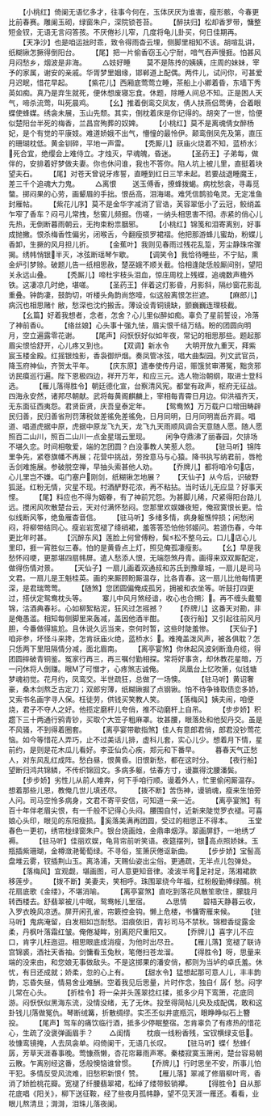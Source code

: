 <!-- { "loadSidebar": true } -->
　　【小桃红】倚阑无语忆多才，往事今何在，玉体厌厌为谁害，瘦形骸，今春更比前春赛。雕阑玉砌，绿窗朱户，深院锁苍苔。
　　【醉扶归】松却香罗带，慵整短金钗，无语无言闷答孩。不厌倦衫儿窄，几度将龟儿卦买，何日佳期再。
　　【天净沙】也是咱运拙时乖，致令得雨杳云埋，侧脚里相知不该。胡喧乱讲，纸糊锹怎撅得倒阳台。
　　【尾】把一片偷香窃玉心宁耐，喑气吞声慢捱。怕甚风月闷愁乡，烟波是非海。
　　△妓好睡
　　莫不是陈抟的姨姨，庄周的妹妹，宰予的家属，谢安的亲戚。华胥梦里姻缘，邯郸道上配偶。两件儿，试问你，可甚爱月迟眠，惜花早起。
　　【紫花儿】西厢底莺莺立睡，茶船上小卿着昏，东墙下秀英如痴。真乃是弃生就死，便休想废寝忘食。休题，除睡人间总不知。正是困人天气，啼杀流莺，叫死晨鸡。
　　【幺】推着倒鸾交凤友，倩人扶燕侣莺俦，合着眼蝶使蜂媒。绣衾未展，玉山先颓。其实，倒枕着床是你记得的。胡突了一世，恰便似楚阳台半死的梅香，兰昌宫殉葬的奴婢。
　　【小桃红】莫不是离魂倩女醉杨妃，是个有觉的平康妓。难道娇娥不出气，懵憧的最怜伊。颠鸾倒凤先及第，直压的珊瑚枕低。黄金钏碎，平地一声雷。
　　【秃厮儿】祆庙火烧着不知，蓝桥水氵死合宜，绝缨会上难侍立。才烛灭，早魂魄，昏迷。
　　【圣药王】子弟每，做伴的，安排着好梦做夫妻。你也休问谁，我也不答你。陷人坑上被儿里，直挺着块望夫石。
　　【尾】对苍天曾说牙疼誓，直睡到红日三竿未起。若要战退睡魔王，差三千个追魂大力鬼。
　　△离恨
　　送玉傅香，撩蜂拨蝎。病枕愁衾，寻毒觅螫。掷闷果的心劳，画颦眉的手拙。恨岳高，泪海竭。难凭信鹊验龟灵。无定准鱼封雁帖。
　　【紫花儿序】莫不是金华字减消了官诰，芙容翠低小了云冠，鲛绡盖乍窄了香车？闷弓儿常拽，愁窖儿频掘。伤嗟，一纳头相思害不彻。赤紧的俏心儿先热，无倒断暮雨朝云，无拘束粉祟胭邪。
　　【小桃红】锦笺和泪寄离别，好事成抛撇。恨杀梅香性偏劣，闭喉舌，今翻瘦损罗裙褶。他把那游蜂儿蜜劫，粉蝶儿香卸，生撅的风月担儿折。
　　【金蕉叶】我则见春雨过残花乱踅，芳尘静珠帘骤揭。绣帏悄银半灭，冰弦断瑶琴乍歇。
　　【调笑令】我恰待睡些，不宁贴，熏金炉引梦赊。破题儿告一纸相思赦，楚巫娥不顺关截。恰相逢陡恁般厮间别，望阳关永远山叠。
　　【秃厮儿】啼杜宇枝头泪血，惊庄周枕上残蝶，追魂数声檐外铁。这凄凉几时绝，堪嗟。
　　【圣药王】伴着这灯影昏，月影斜，隔纱窗花影乱重叠。钟韵凄，鼓韵切，听楼头角韵尚悠噎，似这般离恨怎拦遮。
　　【麻郎儿】病沉也相思赌忄敝，愁深也沈约搬舌。薄设设青铜镜缺，颤巍巍连理枝截。
　　【幺篇】好着我想者，念者，怎舍？心儿里似醉如痴。辜负了星前誓设，冷落了神前香。
　　【络丝娘】心头事十强九怯，眉尖恨千结万结。盼的团圆向明月，空立遍露零花谢。
　　【尾声】闷恹恹好似如年夜，常记的相思那些。题起那眉尖恨恰舒开，心儿疼又到也。
　　【双调】新水令
　　大明开放九重天，拜紫宸玉楼金殿。红摇银烛影，香袅御炉烟。奏凤管冰弦，唱大曲梨园。列文武官员，降玉府神仙，齐贺太平年。
　　【庆东原】遣奉使传丹诏，赈饿贫审滞冤，黜贪邪访民瘼巡行遍。陛下恩极四边，祥开万年，和应三元。选人物治朝纲，取进士登科选。
　　【雁儿落得胜令】朝廷德化宣，台察清风宪。都堂有政声，枢府无征战。四海永安然，诸邦尽朝献。武将每黄阁麒麟上，宰相每青霄日月边。仰洪福齐天，无东面征西夷怨。君贤臣贤，庆吾皇泰定年。
　　【鸳鸯煞】万万载户口增田畴辟民归善，民归善省刑罚薄税敛差徭免差徭免，日月同明，日月同明嵩岳齐肩。唱道、唱道虎据中原，虎据中原龙飞九天，龙飞九天雨顺风调合天意随人愿。随人愿照百二山川，照百二山川一点金星瑞云里现。
　　闲争夺鼎沸了丽春园，欠排场不堪久恋。时间相敬爱，端的怎团圆？白没事教人笑惹人怨。
　　【驻马听】锦阵里争先，紧卷旗幡不再展；花营中挑战，劳拴意马与心猿。降书执写纳君前，唇枪舌剑难施展。参破脱空禅，早抽头索甚他人劝。
　　【乔牌儿】都将咱冷句店，心儿里岂不嫌。屯门塞户刚剑，纸糊锹怎地展？
　　【天仙子】从今后，识破野狐涎。红粉无情，灾星不现。村酒酽野花浓，再不粘拈。当时话儿无应显？好事天悭。
　　【尾】料应也不得为姻眷，有了神前咒怨。为甚脚儿稀，尺紧得阳台路儿远。搅闲风吹散楚台云，天对付满怀愁闷。您那里欢娱嫌夜短，俺寂寞恨长更。恰似线断风筝，绝鱼雁杳音信。
　　【驻马听】多绪多情，病身躯憔悴损；闲愁闲闷，将柳带结同心。瘦岩岩宽褪了绛绡裙，羞答答恐怕他邻姬问。若道伤春，今年更比年时甚。
　　【沉醉东风】莲脸上何曾傅粉，鬓松不整乌云。口儿店心儿里印，捱一宵胜似三春。怕的是黄昏点上灯，照见俺孤凄瘦影。
　　【幺】早是我愁怀闷哽，更那堪四扇帏屏。遣人愁添人恨，无端怨煞丹青。画得来双双厮配定，做得伤情对景。
　　【天仙子】一扇儿画着双通叔和苏氏到豫章城，一扇儿是司马文君。一扇儿是王魁桂英。画的来厮顾盼厮温存，比各青春。这一扇儿比他每情更深，是君瑞莺莺。
　　【随煞】您团圆偏俺成孤另，拥被和衣坐等。听鼓打四更过，搭伏定鸳鸯枕头等。
　　寨儿中风月煞经谙，收心也合搠氵。再不缠头戴蜀锦，沽酒典春衫。心如柳絮粘泥，狂风过怎摇撼？
　　【乔牌儿】这番天对勘，非是俺愚滥。相知每侧脚里来轰减，盖因他酒半酣。
　　【夜行船】又引起往前风月胆，今番做得尴尬。且休说久远当来，奈何时暂，这些时陡羞惨。
　　【天仙子】咱非参，坏怪斗来搀，怎肯祆庙火绝，蓝桥水氵。难掩盖泼风声，被各俱耽？怎只恁两下里阻隔情分减，面北眉南。
　　【离亭宴煞】你休起风波剁断渔舟缆，得团圆摔破青铜鉴。冤家行再三，再三嘱付勤相探。常将好事贪，却休教花星暗，万一问休将人倒赚。眼М了可憎才，心疼煞志诚俺。
　　凤凰台上忆吹箫，似钱塘梦魂初觉。花月约，凤鸾交。半世疏狂，总做了一场懊。
　　【驻马听】黄诏奢豪，桑木剑熬乏古定刀；双郎穷薄，纸糊锹掘了点钢锹。怕不待争锋取债恋多娇，又索书名画字寻人保。枉徒劳，供钱买笑教人笑。
　　【落梅风】姨夫闹，咱便烧，君子不夺人之好。他揽定磨杆儿夸俏，推不动磨杆上自吊。
　　【步步娇】积趱下三十两通行鸦青钞，买取个大笠子粗麻罩。妆甚腰，眼落处和他契丹交。虽是不风骚，不到得着圈套。
　　【离亭宴带歇指煞】佳人有意郎君俏，郎君没钞莺花恼。如今等惜花人弄巧，止不过美话儿排，虚科儿套，实心儿少。想着月下情，星前约，是则是花木瓜儿看好。李亚仙负心疾，郑元和下番早。
　　暮春天气正愁人，对东风乱红成阵。愁白昼，恨黄昏。旧恨新愁，都在这时分。
　　【夜行船】望断归鸿共锦鳞，不传织锦回文。多病多躯，怯春方寸，谩赢得沈腰潘鬓。
　　【步步娇】劣性儿从前人难奔，何下手咱行顺。谩着外人，忙里偷闲厮温存。想着那些儿恩，教俺几世儿填还尽。
　　【拨不断】苦伤神，谩销魂，瘦来生怕旁人问。司马空怜多病身，文君不寄平安信，可知道一亲一近。
　　【离亭宴煞】有百十年伴老眉尖恨，有一千般不记得心头闷。腰围自忖，近新来陡觉罗衣褪。可喜娘心头印，眼见的东阳瘦损。奚落美满再团圆，受过的相思正不得本。
　　玉堂春色一更初，绣帘栊绿窗朱户。银台烧画烛，金鼎串烟浮。翠画屏舒，一地绣ブ褥。
　　【驻马听】佳丽欢娱，龟背帘前听笑语。夜筵摆列，银高点照娇妹。玉瓶插紫珊瑚，金樽潋滟葡萄绿。不寻俗，笙箫厌倦讴新曲。
　　【步步娇】宝髻高盘堆云雾，钗插荆山玉。离洛浦，天赐仙姿出尘俗。更通疏，无半点儿包弹处。
　　【落梅风】宜观觑，堪画图，可人意更知音律。凌波半弯足衬足，荡湘裙款移莲步。
　　【拨不断】美妻夫，笑相呼。珠围翠绕今年福，红粉殷勤捧绿醑。桃花扇底歌《金缕》，不堪消喻。
　　【离亭宴煞】直吃到落花风散笙歌住，朦胧月转西楼去。舒翡翠被儿中眠，鸳鸯帐儿里宿。
　　△思情
　　碧梧天静暮云收，入罗衣晚风凉透。屏开闲孔雀，帘簌控金钩。懒上危楼，书慵寄雁来候。
　　【驻马听】鬼病淹留，白发相如岂耐愁。泪痕依旧，青衫司马不禁秋。锦橙香绽露金柔，丹枫叶落霜红皱。俺倦凝眸，别离咫尺重阳又。
　　【乔牌儿】喜字儿不应口，肯字儿枉迤逗。相思眼底成消瘦，为他时出尽丑。
　　【雁儿落】宽褪了联诗宫锦裘，酒社天香袖。剑慵看玉兔秋，笔倦扫苍龙溜。
　　【得胜令】呀，思量来端的没来由，和您娘无事做敌头。不是这掷果的潘安俏，都则为当垆的卓氏羞。休忧，有日还成就；娇柔，忽的心上有。
　　【甜水令】猛想起那可意人儿，丰丰韵韵，忘昏失昼，情易舍业难酬。空着我见后思量，片时作念，独自亻孱亻愁。闷字儿常在心头。
　　【折桂令】将一朵并头莲翠捻红揉，抵多少月下鸾箫，花底同游。闷恹恹似黑海东流，没情没绪，无了无休。投至得简帖儿央及成配偶，敢和这卦钱儿落做冤仇。琴断绒篝，折散绸缪。实丕丕似井底瓶沉，眼睁睁似石上簪投。
　　【尾声】驾车的痛饮临行酒，抵多少停眠整宿。怎肯辜负了有疼热的惜花心，生疏了没褒弹画眉手？
　　△闺情
　　枕痕一线粉香残，宝钗横绿支低。妆慷鸾镜掩，人去凤衾单。闷倚阑干，无语几长叹。
　　【驻马听】蝶亻愁蜂亻孱，芳草天涯春事晚。莺慷燕懒，杏花帘幕雨声寒。秦楼寂寞玉箫闲，楚台容易朝云散。乍离别经这番，恁般懊恼谁曾惯。
　　【乔牌儿】行时思坐不安，所事儿怕干犯。多情反受风流难，旧愁积新恨亻赞。
　　【雁儿落】翠减了修眉柳叶弯，香消了娇脸桃花瓣。宽褪了纤腰翡翠裙，松绰了缕带鲛销襻。
　　【得胜令】自从那花底唱《阳关》，柳下送征鞍，经了些夜月孤帏静，望不见天涯一雁还。看看，业眼儿熬清旦；潸潸，泪珠儿落夜阑。

